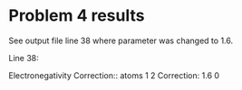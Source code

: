 # Problem 4 results

See output file line 38 where parameter was changed to 1.6. 

Line 38:

Electronegativity Correction:: atoms 1 2 Correction: 1.6 0


